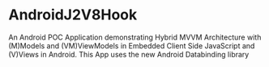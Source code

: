 # AndroidJ2V8Hook
An Android POC Application demonstrating Hybrid MVVM Architecture with (M)Models and (VM)ViewModels in Embedded Client Side JavaScript and (V)Views in Android. This App uses the new Android Databinding library
